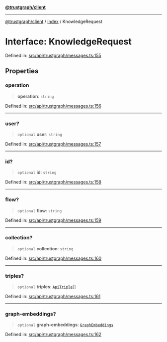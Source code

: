 [**@trustgraph/client**](../../README.md)

***

[@trustgraph/client](../../README.md) / [index](../README.md) / KnowledgeRequest

# Interface: KnowledgeRequest

Defined in: [src/api/trustgraph/messages.ts:155](https://github.com/trustgraph-ai/trustgraph-ts-client/blob/edcc8c01cf9c2f58c76719d5d2aa7058546360d9/src/api/trustgraph/messages.ts#L155)

## Properties

### operation

> **operation**: `string`

Defined in: [src/api/trustgraph/messages.ts:156](https://github.com/trustgraph-ai/trustgraph-ts-client/blob/edcc8c01cf9c2f58c76719d5d2aa7058546360d9/src/api/trustgraph/messages.ts#L156)

***

### user?

> `optional` **user**: `string`

Defined in: [src/api/trustgraph/messages.ts:157](https://github.com/trustgraph-ai/trustgraph-ts-client/blob/edcc8c01cf9c2f58c76719d5d2aa7058546360d9/src/api/trustgraph/messages.ts#L157)

***

### id?

> `optional` **id**: `string`

Defined in: [src/api/trustgraph/messages.ts:158](https://github.com/trustgraph-ai/trustgraph-ts-client/blob/edcc8c01cf9c2f58c76719d5d2aa7058546360d9/src/api/trustgraph/messages.ts#L158)

***

### flow?

> `optional` **flow**: `string`

Defined in: [src/api/trustgraph/messages.ts:159](https://github.com/trustgraph-ai/trustgraph-ts-client/blob/edcc8c01cf9c2f58c76719d5d2aa7058546360d9/src/api/trustgraph/messages.ts#L159)

***

### collection?

> `optional` **collection**: `string`

Defined in: [src/api/trustgraph/messages.ts:160](https://github.com/trustgraph-ai/trustgraph-ts-client/blob/edcc8c01cf9c2f58c76719d5d2aa7058546360d9/src/api/trustgraph/messages.ts#L160)

***

### triples?

> `optional` **triples**: [`ApiTriple`](ApiTriple.md)[]

Defined in: [src/api/trustgraph/messages.ts:161](https://github.com/trustgraph-ai/trustgraph-ts-client/blob/edcc8c01cf9c2f58c76719d5d2aa7058546360d9/src/api/trustgraph/messages.ts#L161)

***

### graph-embeddings?

> `optional` **graph-embeddings**: [`GraphEmbeddings`](GraphEmbeddings.md)

Defined in: [src/api/trustgraph/messages.ts:162](https://github.com/trustgraph-ai/trustgraph-ts-client/blob/edcc8c01cf9c2f58c76719d5d2aa7058546360d9/src/api/trustgraph/messages.ts#L162)
